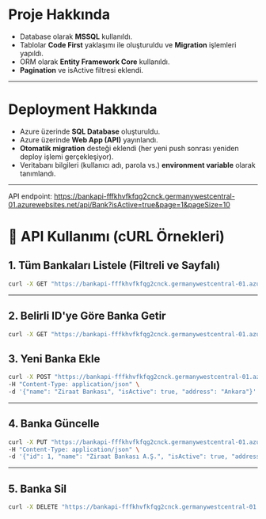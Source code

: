 # Proje Hakkında

- Database olarak **MSSQL** kullanıldı.
- Tablolar **Code First** yaklaşımı ile oluşturuldu ve **Migration** işlemleri yapıldı.
- ORM olarak **Entity Framework Core** kullanıldı.
- **Pagination** ve isActive filtresi eklendi.

---

# Deployment Hakkında

- Azure üzerinde **SQL Database** oluşturuldu.
- Azure üzerinde **Web App (API)** yayınlandı.
- **Otomatik migration** desteği eklendi (her yeni push sonrası yeniden deploy işlemi gerçekleşiyor).
- Veritabanı bilgileri (kullanıcı adı, parola vs.) **environment variable** olarak tanımlandı.

---

API endpoint: https://bankapi-fffkhvfkfqg2cnck.germanywestcentral-01.azurewebsites.net/api/Bank?isActive=true&page=1&pageSize=10



# 🔧 API Kullanımı (cURL Örnekleri)

## 1. Tüm Bankaları Listele (Filtreli ve Sayfalı)

```bash
curl -X GET "https://bankapi-fffkhvfkfqg2cnck.germanywestcentral-01.azurewebsites.net/api/Bank?isActive=true&page=1&pageSize=10"
```

---

## 2. Belirli ID'ye Göre Banka Getir

```bash
curl -X GET "https://bankapi-fffkhvfkfqg2cnck.germanywestcentral-01.azurewebsites.net/api/Bank/1"
```

## 3. Yeni Banka Ekle

```bash
curl -X POST "https://bankapi-fffkhvfkfqg2cnck.germanywestcentral-01.azurewebsites.net/api/Bank" \
-H "Content-Type: application/json" \
-d '{"name": "Ziraat Bankası", "isActive": true, "address": "Ankara"}'
```

---

## 4. Banka Güncelle

```bash
curl -X PUT "https://bankapi-fffkhvfkfqg2cnck.germanywestcentral-01.azurewebsites.net/api/Bank" \
-H "Content-Type: application/json" \
-d '{"id": 1, "name": "Ziraat Bankası A.Ş.", "isActive": true, "address": "İstanbul"}'

```

---

## 5. Banka Sil

```bash
curl -X DELETE "https://bankapi-fffkhvfkfqg2cnck.germanywestcentral-01.azurewebsites.net/api/Bank?id=1"
```

